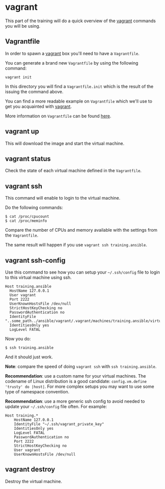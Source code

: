 # vagrant

This part of the training will do a quick overview of
the [vagrant][vagrant] commands you will be using.


## Vagrantfile

In order to spawn a [vagrant][vagrant] box
you'll need to have a `Vagrantfile`.

You can generate a brand new `Vagrantfile` by using the following command:

    vagrant init

In this directory you will find a `Vagrantfile.init`
which is the result of the issuing the command above.

You can find a more readable example on `Vagrantfile`
which we'll use to get you acquainted with [vagrant][vagrant].

More information on `Vagrantfile` can be found [here](https://www.vagrantup.com/docs/vagrantfile/).


## vagrant up

This will download the image and start the virtual machine.


## vagrant status

Check the state of each virtual machine defined in the `Vagrantfile`.


## vagrant ssh

This command will enable to login to the virtual machine.

Do the following commands:

    $ cat /proc/cpucount
    $ cat /proc/meminfo

Compare the number of CPUs and memory available
with the settings from the `Vagrantfile`.

The same result will happen if you use `vagrant ssh training.ansible`.


## vagrant ssh-config

Use this command to see how you can setup your `~/.ssh/config` file
to login to this virtual machine using ssh.
    
    Host training.ansible
      HostName 127.0.0.1
      User vagrant
      Port 2222
      UserKnownHostsFile /dev/null
      StrictHostKeyChecking no
      PasswordAuthentication no
      IdentityFile "..some_path../ansible/vagrant/.vagrant/machines/training.ansible/virtualbox/private_key"
      IdentitiesOnly yes
      LogLevel FATAL

Now you do:

    $ ssh training.ansible

And it should just work.

**Note**: compare the speed of doing `vagrant ssh` with `ssh training.ansible`.

**Recommendation**: use a custom name for your virtual machines.
The codename of Linux distribution is a good candidate: `config.vm.define 'trusty' do |host|`.
For more complex setups you may want to use some type of namespace convention.

**Recommendation**: use a more generic ssh config to avoid needed to update your `~/.ssh/config` file often.
For example:

    Host training.*
        HostName 127.0.0.1
        IdentityFile "~/.ssh/vagrant_private_key"
        IdentitiesOnly yes
        LogLevel FATAL
        PasswordAuthentication no
        Port 2222
        StrictHostKeyChecking no
        User vagrant
        UserKnownHostsFile /dev/null


## vagrant destroy

Destroy the virtual machine.


[vagrant]:      https://www.vagrantup.com/                          "Vagrant"
